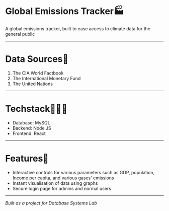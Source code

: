 # Global Emissions Tracker🏭
A global emissions tracker, built to ease access to climate data for the general public

---

# Data Sources📄
1) The CIA World Factbook
2) The International Monetary Fund
3) The United Nations

---

# Techstack👨🏻‍💻

- Database: MySQL
- Backend: Node JS
- Frontend: React

---

# Features🚀

- Interactive controls for various parameters such as GDP, population, Income per capita, and various gases' emissions
- Instant visualisation of data using graphs
- Secure login page for admins and normal users

---

_Built as a project for Database Systems Lab_
